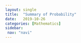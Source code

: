 ```yaml
---
layout: single
title:  "Summary of Probability"
date:   2019-10-26
categories: [Mathematics]
sidebar: 
 nav: "navi"
---
```


<object data="/assets/statistics/Probability Summary.pdf" type="application/pdf" width="100%" height="100%">
</object>